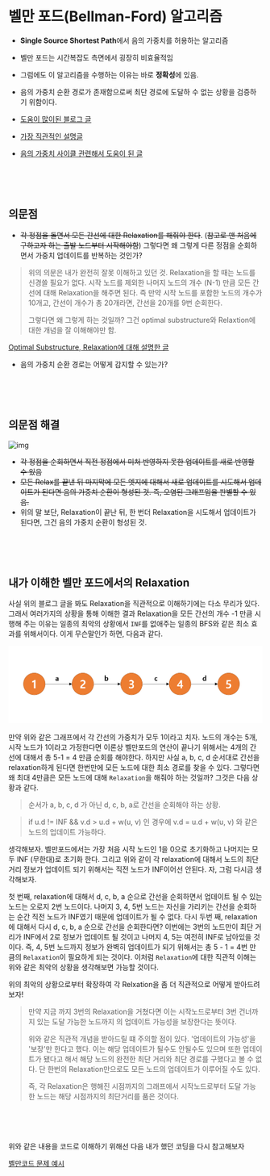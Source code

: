 # 벨만 포드(Bellman-Ford) 알고리즘

- **Single Source Shortest Path**에서 음의 가중치를 허용하는 알고리즘
- 벨만 포드는 시간복잡도 측면에서 굉장히 비효율적임
- 그럼에도 이 알고리즘을 수행하는 이유는 바로 **정확성**에 있음.
- 음의 가중치 순환 경로가 존재함으로써 최단 경로에 도달하 수 없는 상황을 검증하기 위함이다.

- [도움이 많이된 블로그 글](https://victorydntmd.tistory.com/104?category=686701)
- [가장 직관적인 설명글](https://bluemoon-1st.tistory.com/17)
- [음의 가중치 사이클 관련해서 도움이 된 글](https://engkimbs.tistory.com/363)



<br>

<br>

<br>

## 의문점

- ~~각 정점을 돌면서 모든 간선에 대한 Relaxation를 해줘야 한다~~. (~~참고로 맨 처음에 구하고자 하는 출발 노드부터 시작해야함~~) 그렇다면 왜 그렇게 다른 정점을 순회하면서 가중치 업데이트를 반복하는 것인가?

> 위의 의문은 내가 완전히 잘못 이해하고 있던 것. Relaxation을 할 때는 노드를 신경쓸 필요가 없다. 시작 노드를 제외한 나머지 노드의 개수 (N-1) 만큼 모든 간선에 대해 Relaxation을 해주면 된다. 즉 만약 시작 노드를 포함한 노드의 개수가 10개고, 간선이 개수가 총 20개라면, 간선을 20개를 9번 순회한다.
>
> 그렇다면 왜 그렇게 하는 것일까? 그건 optimal substructure와 Relaxtion에 대한 개념을 잘 이해해야만 함.

[Optimal Substructure, Relaxation에 대해 설명한 글](https://ratsgo.github.io/data%20structure&algorithm/2017/11/25/shortestpath/)

- 음의 가중치 순환 경로는 어떻게 감지할 수 있는가? 

<br>

<br>

<br>

## 의문점 해결

![img](https://t1.daumcdn.net/cfile/tistory/9962B63A5A47477A1D)

- ~~각 정점을 순회하면서 직전 정점에서 미처 반영하지 못한 업데이트를 새로 반영할 수 있음~~
- ~~모든 Relax를 끝낸 뒤 마지막에 모든 엣지에 대해서 새로 업데이트를 시도해서 업데이트가 된다면 음의 가중치 순환이 형성된 것. 즉, 오염된 그래프임을 판별할 수 있음.~~
- 위의 말 보단, Relaxation이 끝난 뒤, 한 번더 Relaxation을 시도해서 업데이트가 된다면, 그건 음의 가중치 순환이 형성된 것.

<br>

<br>

<br>

## 내가 이해한 벨만 포드에서의 Relaxation

사실 위의 블로그 글을 봐도 Relaxation을 직관적으로 이해하기에는 다소 무리가 있다. 그래서 여러가지의 상황을 통해 이해한 결과 Relaxation을 모든 간선의 개수 -1 만큼 시행해 주는 이유는 일종의 최악의 상황에서 `INF`를 없애주는 일종의 BFS와 같은 최소 효과를 위해서이다. 이게 무슨말인가 하면, 다음과 같다.

![relaxation_1](./assets/relaxation_1.png)

만약 위와 같은 그래프에서 각 간선의 가중치가 모두 1이라고 치자. 노드의 개수는 5개, 시작 노드가 1이라고 가정한다면 이론상 벨만포드의 연산이 끝나기 위해서는 4개의 간선에 대해서 총 5-1 = 4 만큼 순회를 해야한다. 하지만 사실 a, b, c, d 순서대로 간선을 relaxation하게 된다면 한번만에 모든 노드에 대한 최소 경로를 찾을 수 있다. 그렇다면 왜 최대 4만큼은 모든 노드에 대해 `Relaxation`을 해줘야 하는 것일까? 그것은 다음 상황과 같다.

> 순서가 a, b, c, d 가 아닌 d, c, b, a로 간선을 순회해야 하는 상황.

> if u.d != INF && v.d > u.d + w(u, v) 인 경우에 v.d = u.d + w(u, v) 와 같은 노드의 업데이트 가능하다.

생각해보자. 벨만포드에서는 가장 처음 시작 노드인 1을 0으로 초기화하고 나머지는 모두 INF (무한대)로 초기화 한다. 그리고 위와 같이 각 relaxation에 대해서 노드의 최단 거리 정보가 업데이트 되기 위해서는 직전 노드가 INF이어선 안된다. 자, 그럼 다시금 생각해보자.

첫 번째, relaxation에 대해서 d, c, b, a 순으로 간선을 순회하면서 업데이트 될 수 있는 노드는 오로지 2번 노드이다. 나머지 3, 4, 5번 노드는 자신을 가리키는 간선을 순회하는 순간 직전 노드가  INF였기 때문에 업데이트가 될 수 없다. 다시 두번 째, relaxation에 대해서 다시 d, c, b, a 순으로 간선을 순회한다면? 이번에는 3번의 노드만이 최단 거리가 INF에서 2로 정보가 업데이트 될 것이고 나머지 4, 5는 여전히 INF로 남아있을 것이다. 즉, 4, 5번 노드까지 정보가 완벽히 업데이트가 되기 위해서는 총 5 - 1 = 4번 만큼의 `Relaxation`이 필요하게 되는 것이다. 이처럼 `Relaxation`에 대한 직관적 이해는 위와 같은 최악의 상황을 생각해보면 가능할 것이다.

위의 최악의 상황으로부터 확장하여 각 Relxation을 좀 더 직관적으로 어떻게 받아드려 보자!

> 만약 지금 까지 3번의 Relaxation을 거쳤다면 이는 시작노드로부터 3번 건너까지 있는 도달 가능한 노드까지 의 업데이트 가능성을 보장한다는 뜻이다.
>
> 위와 같은 직관적 개념을 받아드릴 떄 주의할 점이 있다. '업데이트의 가능성'을 '보장'만 한다고 했다. 이는 해당 업데이트가 될수도 안될수도 있으며 또한 업데이트가 됐다고 해서 해당 노드의 완전한 최단 거리와 최단 경로를 구했다고 볼 수 없다. 단 한번의 Relaxation만으로도 모든 노드의 업데이트가 이루어질 수도 있다.
>
> 즉, 각 Relaxation은 행해진 시점까지의 그래프에서 시작노드로부터 도달 가능한 노드는 해당 시점까지의 최단거리를 품은 것이다.

<br>

<br>

<br>

위와 같은 내용을 코드로 이해하기 위해선 다음 내가 했던 코딩을 다시 참고해보자

[벨만코드 문제 예시](https://github.com/hangpy/boost_algorithm/tree/master/BAEK_11657)













